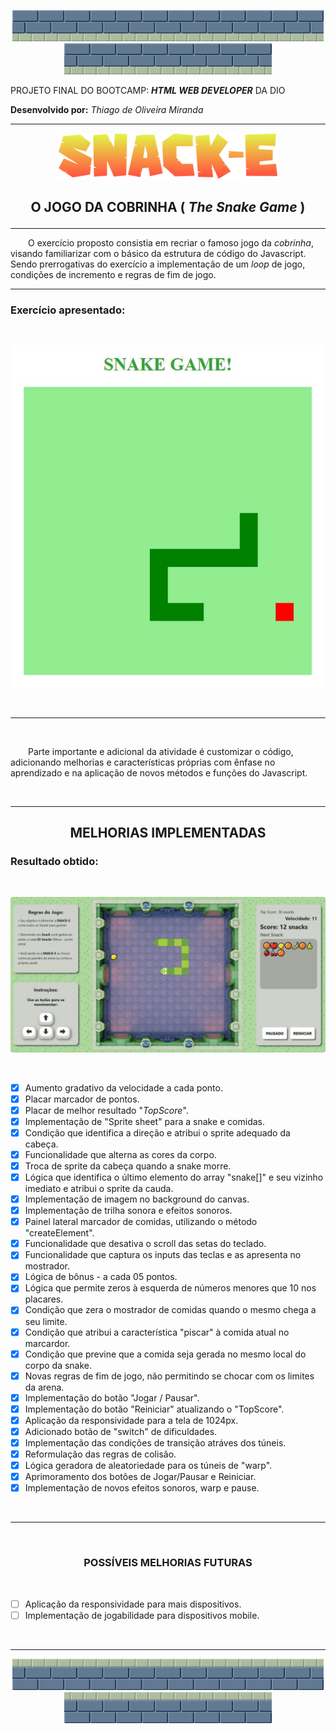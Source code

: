 <p align="center">
<img width="83" src="./img/tile01.svg"><img width="83" src="./img/tile01.svg"><img width="83" src="./img/tile01.svg"><img width="83" src="./img/tile01.svg"><img width="83" src="./img/tile01.svg"><img width="83" src="./img/tile01.svg"><img width="83" src="./img/tile01.svg"><img width="83" src="./img/tile01.svg"><img width="83" src="./img/tile01.svg"><img width="83" src="./img/tile01.svg">
</p>


PROJETO  FINAL DO BOOTCAMP: ***HTML WEB DEVELOPER*** DA DIO

**Desenvolvido por:** *Thiago de Oliveira Miranda*

***

<p align="center"><img width="350" src="./img/game-logo.svg"></p>

<h2 align="center">

  **O JOGO DA COBRINHA  ( *The Snake Game* )**

</h2>

***

&emsp;&emsp;O exercício proposto consistia em recriar o famoso jogo da *cobrinha*, visando familiarizar com o básico da estrutura de código do Javascript. Sendo prerrogativas do exercício a implementação de um *loop* de jogo, condições de incremento e regras de fim de jogo.

***

### **Exercício apresentado:**
<br>
<p align="center"><img width="500" src="./files/ref.jpg"/></p>
<br>

***

<br>

&emsp;&emsp;Parte importante e adicional da atividade é customizar o código, adicionando melhorias e características próprias com ênfase no aprendizado e na aplicação de novos métodos e funções do Javascript.

<br>

***

<h2 align="center">

  **MELHORIAS IMPLEMENTADAS**

</h2>

### **Resultado obtido:**
<br>
<p align="center"><img width="700" src="./files/resultado.jpg"/></p>              
<br>

* [x]  Aumento gradativo da velocidade a cada ponto.              
* [x]  Placar marcador de pontos.
* [x]  Placar de melhor resultado "*TopScore*".
* [x]  Implementação de "Sprite sheet" para a snake e comidas.
* [x]  Condição que identifica a direção e atribui o sprite adequado da cabeça.
* [x]  Funcionalidade que alterna as cores da corpo.
* [x]  Troca de sprite da cabeça quando a snake morre.
* [x]  Lógica que identifica o último elemento do array "snake[]" e seu vizinho imediato e atribui o sprite da cauda.
* [x]  Implementação de imagem no background do canvas.
* [x]  Implementação de trilha sonora e efeitos sonoros.
* [x]  Painel lateral marcador de comidas, utilizando o método "createElement".
* [x]  Funcionalidade que desativa o scroll das setas do teclado.
* [x]  Funcionalidade que captura os inputs das teclas e as apresenta no mostrador.
* [x]  Lógica de bônus - a cada 05 pontos.
* [x]  Lógica que permite zeros à esquerda de números menores que 10 nos placares.
* [x]  Condição que zera o mostrador de comidas quando o mesmo chega a seu limite.
* [x]  Condição que atribui a característica "piscar" à comida atual no marcardor.
* [x]  Condição que previne que a comida seja gerada no mesmo local do corpo da snake.
* [x]  Novas regras de fim de jogo, não permitindo se chocar com os limites da arena.
* [x]  Implementação do botão "Jogar / Pausar".
* [x]  Implementação do botão "Reiniciar" atualizando o "TopScore".
* [x]  Aplicação da responsividade para a tela de 1024px.
* [x]  Adicionado botão de "switch" de dificuldades.
* [x]  Implementação das condições de transição atráves dos túneis.
* [x]  Reformulação das regras de colisão.
* [x]  Lógica geradora de aleatoriedade para os túneis de "warp".
* [x]  Aprimoramento dos botôes de Jogar/Pausar e Reiniciar.
* [x]  Implementação de novos efeitos sonoros, warp e pause.                                           
<br>

***

<br>

<center>

### **POSSÍVEIS MELHORIAS FUTURAS** 

</center>

<br>

* [ ]  Aplicação da responsividade para mais dispositivos.
* [ ]  Implementação de jogabilidade para dispositivos mobile.

<br>

***

<p align="center">
<img width="83" src="./img/tile02.svg"><img width="83" src="./img/tile02.svg"><img width="83" src="./img/tile02.svg"><img width="83" src="./img/tile02.svg"><img width="83" src="./img/tile02.svg"><img width="83" src="./img/tile02.svg"><img width="83" src="./img/tile02.svg"><img width="83" src="./img/tile02.svg"><img width="83" src="./img/tile02.svg"><img width="83" src="./img/tile02.svg">
</p>

